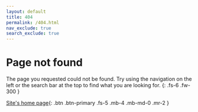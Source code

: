 ```yaml
---
layout: default
title: 404
permalink: /404.html
nav_exclude: true
search_exclude: true
---
```


# Page not found

The page you requested could not be found. Try using the navigation on the left
or the search bar at the top to find what you are looking for.
{: .fs-6 .fw-300 }

[Site's home page](/adiar){: .btn .btn-primary .fs-5 .mb-4 .mb-md-0 .mr-2 }
